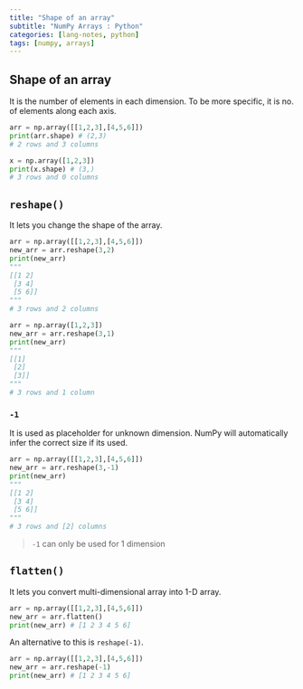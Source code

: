 ```yaml
---
title: "Shape of an array"
subtitle: "NumPy Arrays : Python"
categories: [lang-notes, python]
tags: [numpy, arrays]
---
```


## Shape of an array

It is the number of elements in each dimension. To be more specific, it is no. of elements along each axis.

```py
arr = np.array([[1,2,3],[4,5,6]])
print(arr.shape) # (2,3)
# 2 rows and 3 columns
```

```py
x = np.array([1,2,3])
print(x.shape) # (3,)
# 3 rows and 0 columns
```

## `reshape()`

It lets you change the shape of the array.

```py
arr = np.array([[1,2,3],[4,5,6]])
new_arr = arr.reshape(3,2)
print(new_arr)
"""
[[1 2]
 [3 4]
 [5 6]]
"""
# 3 rows and 2 columns
```

```py
arr = np.array([1,2,3])
new_arr = arr.reshape(3,1)
print(new_arr)
"""
[[1]
 [2]
 [3]]
"""
# 3 rows and 1 column
```

### `-1`

It is used as placeholder for unknown dimension. NumPy will automatically infer the correct size if its used.

```py
arr = np.array([[1,2,3],[4,5,6]])
new_arr = arr.reshape(3,-1)
print(new_arr)
"""
[[1 2]
 [3 4]
 [5 6]]
"""
# 3 rows and [2] columns
```

> `-1` can only be used for 1 dimension

## `flatten()`

It lets you convert multi-dimensional array into 1-D array.

```py
arr = np.array([[1,2,3],[4,5,6]])
new_arr = arr.flatten()
print(new_arr) # [1 2 3 4 5 6]
```

An alternative to this is `reshape(-1)`.

```py
arr = np.array([[1,2,3],[4,5,6]])
new_arr = arr.reshape(-1)
print(new_arr) # [1 2 3 4 5 6]
```
